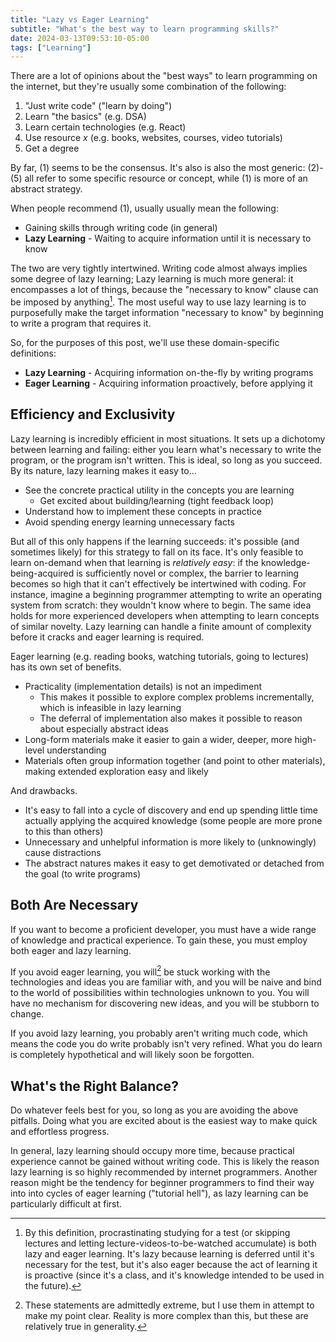 ```yaml
---
title: "Lazy vs Eager Learning"
subtitle: "What's the best way to learn programming skills?"
date: 2024-03-13T09:53:10-05:00
tags: ["Learning"]
---
```


There are a lot of opinions about the "best ways" to learn programming on the internet, but they're usually some combination of the following:

1. "Just write code" ("learn by doing")
2. Learn "the basics" (e.g. DSA)
3. Learn certain technologies (e.g. React)
4. Use resource *x* (e.g. books, websites, courses, video tutorials)
5. Get a degree

By far, (1) seems to be the consensus.
It's also is also the most generic: (2)-(5) all refer to some specific resource or concept, while (1) is more of an abstract strategy.

When people recommend (1), usually usually mean the following:

- Gaining skills through writing code (in general)
- **Lazy Learning** - Waiting to acquire information until it is necessary to know

The two are very tightly intertwined.
Writing code almost always implies some degree of lazy learning;
Lazy learning is much more general: it encompasses a lot of things, because the "necessary to know" clause can be imposed by anything[^procrastination].
The most useful way to use lazy learning is to purposefully make the target information "necessary to know" by beginning to write a program that requires it.

[^procrastination]: By this definition, procrastinating studying for a test (or skipping lectures and letting lecture-videos-to-be-watched accumulate) is both lazy and eager learning.
It's lazy because learning is deferred until it's necessary for the test, but it's also eager because the act of learning it is proactive (since it's a class, and it's knowledge intended to be used in the future).

So, for the purposes of this post, we'll use these domain-specific definitions:
- **Lazy Learning** - Acquiring information on-the-fly by writing programs
- **Eager Learning** - Acquiring information proactively, before applying it

## Efficiency and Exclusivity

Lazy learning is incredibly efficient in most situations.
It sets up a dichotomy between learning and failing: either you learn what's necessary to write the program, or the program isn't written.
This is ideal, so long as you succeed.
By its nature, lazy learning makes it easy to...

- See the concrete practical utility in the concepts you are learning
    - Get excited about building/learning (tight feedback loop)
- Understand how to implement these concepts in practice
- Avoid spending energy learning unnecessary facts

But all of this only happens if the learning succeeds: it's possible (and sometimes likely) for this strategy to fall on its face.
It's only feasible to learn on-demand when that learning is *relatively easy*: if the knowledge-being-acquired is sufficiently novel or complex, the barrier to learning becomes so high that it can't effectively be intertwined with coding.
For instance, imagine a beginning programmer attempting to write an operating system from scratch: they wouldn't know where to begin.
The same idea holds for more experienced developers when attempting to learn concepts of similar novelty.
Lazy learning can handle a finite amount of complexity before it cracks and eager learning is required.

Eager learning (e.g. reading books, watching tutorials, going to lectures) has its own set of benefits.

- Practicality (implementation details) is not an impediment
    - This makes it possible to explore complex problems incrementally, which is infeasible in lazy learning
    - The deferral of implementation also makes it possible to reason about especially abstract ideas
- Long-form materials make it easier to gain a wider, deeper, more high-level understanding
- Materials often group information together (and point to other materials), making extended exploration easy and likely

And drawbacks.

- It's easy to fall into a cycle of discovery and end up spending little time actually applying the acquired knowledge (some people are more prone to this than others)
- Unnecessary and unhelpful information is more likely to (unknowingly) cause distractions
- The abstract natures makes it easy to get demotivated or detached from the goal (to write programs)

## Both Are Necessary

If you want to become a proficient developer, you must have a wide range of knowledge and practical experience.
To gain these, you must employ both eager and lazy learning.

If you avoid eager learning, you will[^well] be stuck working with the technologies and ideas you are familiar with, and you will be naive and bind to the world of possibilities within technologies unknown to you.
You will have no mechanism for discovering new ideas, and you will be stubborn to change.

[^well]: These statements are admittedly extreme, but I use them in attempt to make my point clear.
Reality is more complex than this, but these are relatively true in generality.

If you avoid lazy learning, you probably aren't writing much code, which means the code you do write probably isn't very refined.
What you do learn is completely hypothetical and will likely soon be forgotten.

## What's the Right Balance?

Do whatever feels best for you, so long as you are avoiding the above pitfalls.
Doing what you are excited about is the easiest way to make quick and effortless progress.

In general, lazy learning should occupy more time, because practical experience cannot be gained without writing code.
This is likely the reason lazy learning is so highly recommended by internet programmers.
Another reason might be the tendency for beginner programmers to find their way into into cycles of eager learning ("tutorial hell"), as lazy learning can be particularly difficult at first.

